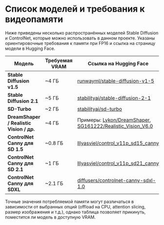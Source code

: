 # Список моделей и требования к видеопамяти

Ниже приведены несколько распространённых моделей Stable Diffusion и ControlNet, которые можно использовать в данном проекте. Указаны ориентировочные требования к памяти при FP16 и ссылка на страницу модели в Hugging Face.

| Модель | Требуемая VRAM | Ссылка на Hugging Face |
|-------|---------------|------------------------|
| **Stable Diffusion v1.5** | ~4 ГБ | [runwayml/stable-diffusion-v1-5](https://huggingface.co/runwayml/stable-diffusion-v1-5) |
| **Stable Diffusion 2.1** | ~5 ГБ | [stabilityai/stable-diffusion-2-1](https://huggingface.co/stabilityai/stable-diffusion-2-1) |
| **SD-Turbo** | ~2 ГБ | [stabilityai/sd-turbo](https://huggingface.co/stabilityai/sd-turbo) |
| **DreamShaper / Realistic Vision / др.** | ~4 ГБ | Примеры: [Lykon/DreamShaper](https://huggingface.co/Lykon/DreamShaper), [SG161222/Realistic_Vision_V6.0](https://huggingface.co/SG161222/Realistic_Vision_V6.0) |
| **ControlNet Canny для SD 1.5** | ~0.8 ГБ | [lllyasviel/control_v11p_sd15_canny](https://huggingface.co/lllyasviel/control_v11p_sd15_canny) |
| **ControlNet Canny для SD 2.1** | ~1 ГБ | [lllyasviel/control_v11p_sd21_canny](https://huggingface.co/lllyasviel/control_v11p_sd21_canny) |
| **ControlNet Canny для SDXL** | ~2.1 ГБ | [diffusers/controlnet-canny-sdxl-1.0](https://huggingface.co/diffusers/controlnet-canny-sdxl-1.0) |

Точные значения потребляемой памяти могут различаться в зависимости от выбранных опций (offload на CPU, attention slicing, размер изображения и т.д.), однако таблица позволяет прикинуть, поместится ли модель в доступную VRAM.
